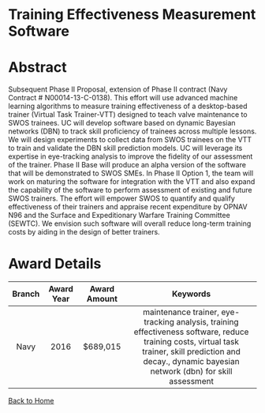 
Training Effectiveness Measurement Software
===========================================

# Abstract


Subsequent Phase II Proposal, extension of Phase II contract (Navy Contract # N00014-13-C-0138). This effort will use advanced machine learning algorithms to measure training effectiveness of a desktop-based trainer (Virtual Task Trainer-VTT) designed to teach valve maintenance to SWOS trainees. UC will develop software based on dynamic Bayesian networks (DBN) to track skill proficiency of trainees across multiple lessons. We will design experiments to collect data from SWOS trainees on the VTT to train and validate the DBN skill prediction models. UC will leverage its expertise in eye-tracking analysis to improve the fidelity of our assessment of the trainer. Phase II Base will produce an alpha version of the software that will be demonstrated to SWOS SMEs. In Phase II Option 1, the team will work on maturing the software for integration with the VTT and also expand the capability of the software to perform assessment of existing and future SWOS trainers. The effort will empower SWOS to quantify and qualify effectiveness of their trainers and appraise recent expenditure by OPNAV N96 and the Surface and Expeditionary Warfare Training Committee (SEWTC). We envision such software will overall reduce long-term training costs by aiding in the design of better trainers.  

# Award Details

|Branch|Award Year|Award Amount|Keywords|
| :---: | :---: | :---: | :---: |
|Navy|2016|$689,015|maintenance trainer, eye-tracking analysis, training effectiveness software, reduce training costs, virtual task trainer, skill prediction and decay., dynamic bayesian network (dbn) for skill assessment|
  
  


[Back to Home](https://github.com/chrischow/dod_sbir_awards/JH/#2302)